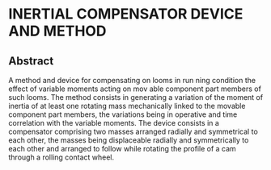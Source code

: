 # INERTIAL COMPENSATOR DEVICE AND METHOD

## Abstract
A method and device for compensating on looms in run ning condition the effect of variable moments acting on mov able component part members of such looms. The method consists in generating a variation of the moment of inertia of at least one rotating mass mechanically linked to the movable component part members, the variations being in operative and time correlation with the variable moments. The device consists in a compensator comprising two masses arranged radially and symmetrical to each other, the masses being displaceable radially and symmetrically to each other and arranged to follow while rotating the profile of a cam through a rolling contact wheel.